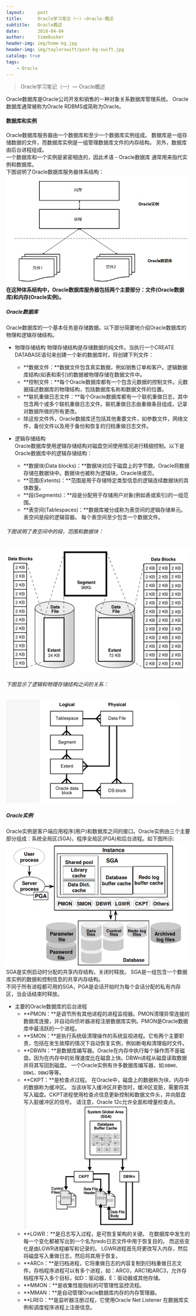 ```yaml
---
layout:     post
title:      Oracle学习笔记（一）—Oracle-概述
subtitle:   Oracle概述
date:       2018-04-04
author:     timebusker
header-img: img/home-bg.jpg
header-img: img/taylorswift/post-bg-swift.jpg
catalog: true
tags:
    - Oracle
---
```


> Oracle学习笔记（一）— Oracle概述  

Oracle数据库是Oracle公司开发和销售的一种对象关系数据库管理系统。 Oracle数据库通常被称为Oracle RDBMS或简称为Oracle。

#### 数据库和实例
Oracle数据库服务器由一个数据库和至少一个数据库实例组成。 数据库是一组存储数据的文件，而数据库实例是一组管理数据库文件的内存结构。 另外，数据库由后台进程组成。  
一个数据库和一个实例是紧密相连的，因此术语 - Oracle数据库 通常用来指代实例和数据库。  
下图说明了Oracle数据库服务器体系结构：
![image](https://raw.githubusercontent.com/timebusker/timebusker.github.io/master/img/oracle/20180404/1.png?raw=true)   
**在这种体系结构中，Oracle数据库服务器包括两个主要部分：文件(Oracle数据库)和内存(Oracle实例)。**  

##### Oracle数据库  
Oracle数据库的一个基本任务是存储数据。以下部分简要地介绍Oracle数据库的物理和逻辑存储结构。
- 物理存储结构
物理存储结构是存储数据的纯文件。当执行一个CREATE DATABASE语句来创建一个新的数据库时，将创建下列文件：  
  + **数据文件：**数据文件包含真实数据，例如销售订单和客户。逻辑数据库结构(如表和索引)的数据被物理存储在数据文件中。
  + **控制文件：**每个Oracle数据库都有一个包含元数据的控制文件。元数据描述数据库的物理结构，包括数据库名称和数据文件的位置。
  + **联机重做日志文件：**每个Oracle数据库都有一个联机重做日志，其中包含两个或多个联机重做日志文件。联机重做日志由重做条目组成，记录对数据所做的所有更改。  
  + 除这些文件外，Oracle数据库还包括其他重要文件，如参数文件，网络文件，备份文件以及用于备份和恢复的归档重做日志文件。
  
- 逻辑存储结构  
Oracle数据库使用逻辑存储结构对磁盘空间使用情况进行精细控制。以下是Oracle数据库中的逻辑存储结构：  
  + **数据块(Data blocks)：**数据块对应于磁盘上的字节数。Oracle将数据存储在数据块中。数据块也被称为逻辑块，Oracle块或页。
  + **范围(Extents)：**范围是用于存储特定类型信息的逻辑连续数据块的具体数量。
  + **段(Segments)：**段是分配用于存储用户对象(例如表或索引)的一组范围。
  + **表空间(Tablespaces)：**数据库被分成称为表空间的逻辑存储单元。 表空间是段的逻辑容器。 每个表空间至少包含一个数据文件。

###### 下图说明了表空间中的段，范围和数据块：   
![image](https://raw.githubusercontent.com/timebusker/timebusker.github.io/master/img/oracle/20180404/2.png?raw=true)  
###### 下图显示了逻辑和物理存储结构之间的关系：
![image](https://raw.githubusercontent.com/timebusker/timebusker.github.io/master/img/oracle/20180404/3.png?raw=true) 

##### Oracle实例 
Oracle实例是客户端应用程序(用户)和数据库之间的接口。Oracle实例由三个主要部分组成：系统全局区(SGA)，程序全局区(PGA)和后台进程。如下图所示: 
![image](https://raw.githubusercontent.com/timebusker/timebusker.github.io/master/img/oracle/20180404/4.png?raw=true)   
SGA是实例启动时分配的共享内存结构，关闭时释放。 SGA是一组包含一个数据库实例的数据和控制信息的共享内存结构。  
不同于所有进程都可用的SGA，PGA是会话开始时为每个会话分配的私有内存区，当会话结束时释放。  

- 主要的Oracle数据库的后台进程
  + **PMON：**是调节所有其他进程的进程监视器。PMON清理异常连接的数据库连接，并自动向侦听器进程注册数据库实例。PMON是Oracle数据库中最活跃的一个进程。  
  + **SMON：**是执行系统级清理操作的系统监视进程。它有两个主要职责，包括在发生故障的情况下自动恢复实例，例如断电和清理临时文件。
  + **DBWN：**是数据库编写器。Oracle在内存中执行每个操作而不是磁盘。因为在内存中的处理速度比在磁盘上快。DBWn进程从磁盘读取数据并将其写回到磁盘。 一个Oracle实例有许多数据库编写器，如:`DBW0，DBW1，DBW2`等等。
  + **CKPT：**是检查点过程。 在Oracle中，磁盘上的数据称为块，内存中的数据称为缓冲区。 当该块写入缓冲区并更改时，缓冲区变脏，需要将其写入磁盘。CKPT进程使用检查点信息更新控制和数据文件头，并向脏盘写入脏缓冲区的信号。 
  请注意，Oracle 12c允许全面和增量检查点。 
  ![image](https://raw.githubusercontent.com/timebusker/timebusker.github.io/master/img/oracle/20180404/5.png?raw=true)   
  + **LGWR：**是日志写入过程，是可恢复架构的关键。 在数据库中发生的每一个变化都被写出到一个名为redo日志文件中用于恢复目的。 而这些变化是由LGWR进程编写和记录的。 LGWR进程首先将更改写入内存，然后将磁盘写入重做日志，然后将其用于恢复。  
  + **ARCn：**是归档进程，它将重做日志的内容复制到归档重做日志文件。存档程序进程可以有多个进程，如：ARC0，ARC1和ARC3，允许存档程序写入多个目标，如D：驱动器，E：驱动器或其他存储。
  + **MMON：**是收集性能指标的可管理性监控流程。
  + **MMAN：**是自动管理Oracle数据库内存的内存管理器。
  + **LREG：**是监听器注册过程，它使用Oracle Net Listener 在数据库实例和调度程序进程上注册信息。